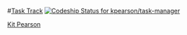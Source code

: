 #[Task Track](https://trackyourtask.herokuapp.com/) [![Codeship Status for kpearson/task-manager](https://codeship.com/projects/ed37efb0-d7ee-0132-2dc9-0e4046bea6b7/status?branch=master)](https://codeship.com/projects/78802)


[Kit Pearson](https://github.com/kpearson)
